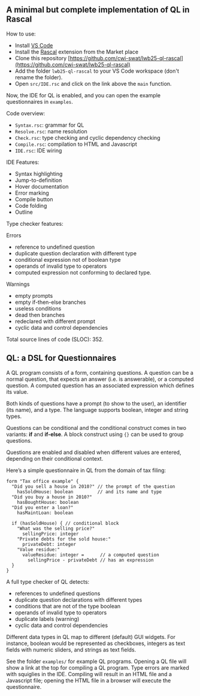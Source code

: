 ## A minimal but complete implementation of QL in Rascal

How to use:
- Install [VS Code](https://code.visualstudio.com/)
- Install the [Rascal](https://www.rascal-mpl.org/docs/GettingStarted/DownloadAndInstallation/) extension from the Market place
- Clone this repository [https://github.com/cwi-swat/lwb25-ql-rascal](https://github.com/cwi-swat/lwb25-ql-rascal)
- Add the folder `lwb25-ql-rascal` to your VS Code workspace (don't rename the folder).
- Open `src/IDE.rsc` and click on the link above the `main` function.

Now, the IDE for QL is enabled, and you can open the example questionnaires in `examples`.

Code overview:
- `Syntax.rsc`: grammar for QL
- `Resolve.rsc`: name resolution
- `Check.rsc`: type checking and cyclic dependency checking
- `Compile.rsc`: compilation to HTML and Javascript
- `IDE.rsc`: IDE wiring

IDE Features:
- Syntax highlighting
- Jump-to-definition
- Hover documentation
- Error marking
- Compile button
- Code folding
- Outline

Type checker features:

Errors
- reference to undefined question
- duplicate question declaration with different type
- conditional expression not of boolean type 
- operands of invalid type to operators
- computed expression not conforming to declared type.

Warnings
- empty prompts
- empty if-then-else branches
- useless conditions
- dead then branches
- redeclared with different prompt
- cyclic data and control dependencies

Total source lines of code (SLOC): 352.

## QL: a DSL for Questionnaires

A QL program consists of a form, containing questions. A question can be a normal question, that expects an answer (i.e. is answerable), or a computed question. A computed question has an associated expression which defines its value. 

Both kinds of questions have a prompt (to show to the user), an identifier (its name), and a type. The language supports boolean, integer and string types.

Questions can be conditional and the conditional construct comes in two variants: **if** and **if-else**. A block construct using `{}` can be used to group questions.

Questions are enabled and disabled when different values are entered, depending on their conditional context.

Here’s a simple questionnaire in QL from the domain of tax filing:
```
form "Tax office example" { 
  "Did you sell a house in 2010?" // the prompt of the question
    hasSoldHouse: boolean         // and its name and type
  "Did you buy a house in 2010?"
    hasBoughtHouse: boolean
  "Did you enter a loan?"
    hasMaintLoan: boolean
    
  if (hasSoldHouse) { // conditional block
    "What was the selling price?"
      sellingPrice: integer
    "Private debts for the sold house:"
      privateDebt: integer
    "Value residue:"
      valueResidue: integer =      // a computed question
        sellingPrice - privateDebt // has an expression 
  }
}
```

A full type checker of QL detects:
- references to undefined questions
- duplicate question declarations with different types
- conditions that are not of the type boolean
- operands of invalid type to operators
- duplicate labels (warning)
- cyclic data and control dependencies

Different data types in QL map to different (default) GUI widgets. For instance, boolean would be represented as checkboxes, integers as text fields with numeric sliders, and strings as text fields. 

See the folder `examples/` for example QL programs. Opening a QL file will show a link at the top for compiling a QL program. Type errors are marked with squiglies in the IDE. 
Compiling will result in an HTML file and a Javascript file; opening
the HTML file in a browser will execute the questionnaire.


